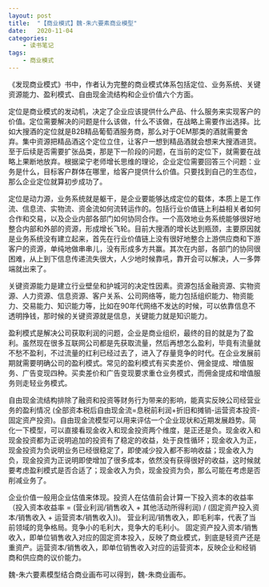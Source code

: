 ```yaml
---
layout: post
title:  "【商业模式】魏-朱六要素商业模型"
date:   2020-11-04
categories:
    - 读书笔记
tags:
    - 商业模式
---
```


《发现商业模式》书中，作者认为完整的商业模式体系包括定位、业务系统、关键资源能力、盈利模式、自由现金流结构和企业价值六个方面。  

定位是商业模式的发动机，决定了企业应该提供什么产品、什么服务来实现客户的价值。定位需要解决的问题是什么该做，什么不该做，在战略上需要作出选择。比如大搜酒的定位就是B2B精品葡萄酒服务商，那么对于OEM那类的酒就需要舍弃。集中资源把精品酒这个定位立住，让客户一想到精品酒就会想来大搜酒进货。至于后续是否需要扩张品类，那是下一阶段的问题，在当前的定位下，就需要在战略上果断地放弃。根据梁宁老师增长思维的理论，企业定位需要回答三个问题：业务是什么，目标客户群体在哪里，给客户提供什么价值。只要找到自己的生态位，那么企业定位就算初步成功了。  

定位是动力源，业务系统就是躯干，是企业要能够达成定位的载体，本质上是工作流、信息流、实物流、资金流如何流转运作的。包括行业价值链上利益相关者如何合作和交易，以及企业内部各部门如何协同合作。一个高效地业务系统能够很好地整合内部和外部的资源，形成增长飞轮。目前大搜酒的增长达到瓶颈，主要原因就是业务系统没有建立起来，首先在行业价值链上没有很好地整合上游供应商和下游客户的资源，单纯地做串串儿，没有形成多方共赢。其次在内部，各部门的协同很困难，从上到下信息传递流失很大，人少地时候靠吼，靠开会可以解决，人一多弊端就出来了。  

关键资源能力是建立行业壁垒和护城河的决定性因素。资源包括金融资源、实物资源、人力资源、信息资源、客户关系、公司网络等，能力包括组织能力、物资能力、交易能力、知识能力等，比如在90年代网络不发达的时候，可以依靠信息不透明挣钱，那时候的关键资源就是信息，关键能力就是知识能力。  

盈利模式是解决公司获取利润的问题，企业是商业组织，最终的目的就是为了盈利。虽然现在很多互联网公司都是先获取流量，然后再想怎么盈利，毕竟有流量就不愁不盈利，不过流量的红利已经过去了，进入了存量竞争的时代。在企业发展前期就需要明确公司的盈利模式。常见的盈利模式有买卖差价、佣金提成、增值服务、广告变现四种。买卖差价和广告变现要求重仓业务模式，而佣金提成和增值服务则走轻业务模式。  

自由现金流结构排除了融资和投资等财务行为带来的影响，能真实反映公司经营业务的盈利情况 (全部资本税后自由现金流=息税前利润+折旧和摊销-运营资本投资-固定资产投资)。自由现金流模型可以用来评估一个企业现状和近期发展趋势。简化一下模型，可以直接看现金收入和现金投资两个维度，是正还是负。现金收入和现金投资都为正说明追加的投资有了稳定的收益，处于良性循环；现金收入为正，现金投资为负说明业务已经很稳定了，即使减少投入都不影响收益；现金收入为负，现金投资为正说明即使增加了很多成本，依然没有获得很好的收益，这时候就要考虑盈利模式是否合适了；现金收入为负，现金投资为负，那么可能在考虑是否削减业务了。

企业价值一般用企业估值来体现。投资人在估值前会计算一下投入资本的收益率（投入资本收益率 = (营业利润/销售收入 + 其他活动所得利润) / (固定资产投入资本/销售收入 + 运营资本/销售收入))。 营业利润/销售收入，即毛利率，代表了当前领域的竞争格局。竞争小的毛利大，竞争大的毛利小。 固定资产投入资本/销售收入，即单位销售收入对应的固定资本投入，反映了商业模式，到底是轻资产还是重资产。运营资本/销售收入，即单位销售收入对应的运营资本，反映企业和经销商和供应商的议价能力。  

魏-朱六要素模型结合商业画布可以得到，魏-朱商业画布。  


